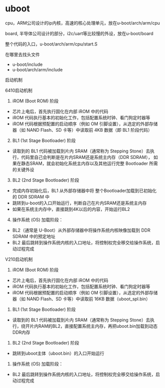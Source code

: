 
# uboot

cpu，ARM公司设计的ip内核，高速的核心处理单元，放在u-boot/arch/arm/cpu

board, 半导体公司设计的部分，i2c/uart等比较慢的外设，放在u-boot/board

整个代码的入口，u-boot/arch/arm/cpu/start.S

在哪里去找头文件
- u-boot/include
- u-boot/arch/arm/include

启动机制

6410启动机制
1. iROM (Boot ROM) 阶段
- 芯片上电后，首先执行固化在内部 iROM 中的代码
- iROM 代码执行基本的初始化工作，包括配置系统时钟、看门狗定时器等
- iROM 代码根据预配置的启动顺序（例如 OM 引脚设置），从选定的外部存储器（如 NAND Flash、SD 卡等）中读取前 4KB 数据（即 BL1 阶段代码）

2. BL1 (1st Stage Bootloader) 阶段
- 读取到的 BL1 代码被加载到片内 SRAM（通常称为 Stepping Stone）去执行，代码里自己会判断是在片内SRAM还是系统主内存（DDR SDRAM），
如果在静态SRAM，就会初始化系统主内存以及其他运行完整 Bootloader 所需的关键外设

3. BL2 (2nd Stage Bootloader) 阶段
- 完成内存初始化后，BL1 从外部存储器中将 整个Bootloader加载到已初始化的 DDR SDRAM 中
- 跳转到u-boot的入口开始运行，判断自己在片内SRAM还是系统主内存
- 如果在系统主内存中，直接跳到4K以后的内容，开始运行BL2

4. 操作系统 (OS) 加载阶段：
- BL2（通常是 U-Boot）从外部存储器中将操作系统内核映像加载到 DDR SDRAM 中的预定地址
- BL2 最后跳转到操作系统内核的入口地址，将控制权完全移交给操作系统，启动过程完成

V210启动机制
1. iROM (Boot ROM) 阶段
- 芯片上电后，首先执行固化在内部 iROM 中的代码
- iROM 代码执行基本的初始化工作，包括配置系统时钟、看门狗定时器等
- iROM 代码根据预配置的启动顺序（例如 OM 引脚设置），从选定的外部存储器（如 NAND Flash、SD 卡等）中读取前 16KB 数据（uboot_spl.bin）

1. BL1 (1st Stage Bootloader) 阶段
- 读取到的 BL1 代码被加载到片内 SRAM（通常称为 Stepping Stone）去执行，绕开片内RAM的BL2，直接配置系统主内存，再把uboot.bin加载到动态DDR内存

1. BL2 (2nd Stage Bootloader) 阶段
- 跳转到uboot主体（uboot.bin）的入口开始运行

1. 操作系统 (OS) 加载阶段：
- BL2 最后跳转到操作系统内核的入口地址，将控制权完全移交给操作系统，启动过程完成


